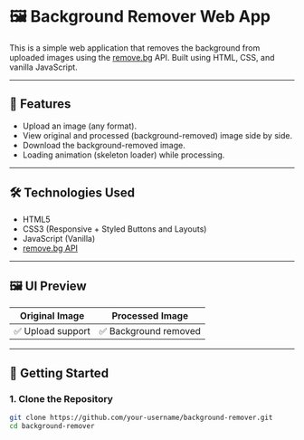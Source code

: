 # 🖼️ Background Remover Web App

This is a simple web application that removes the background from uploaded images using the [remove.bg](https://www.remove.bg/api) API. Built using HTML, CSS, and vanilla JavaScript.

---

## 🚀 Features

- Upload an image (any format).
- View original and processed (background-removed) image side by side.
- Download the background-removed image.
- Loading animation (skeleton loader) while processing.

---

## 🛠️ Technologies Used

- HTML5
- CSS3 (Responsive + Styled Buttons and Layouts)
- JavaScript (Vanilla)
- [remove.bg API](https://www.remove.bg/api)

---

## 🖼️ UI Preview

| Original Image | Processed Image |
|----------------|-----------------|
| ✅ Upload support | ✅ Background removed |

---

## 🧪 Getting Started

### 1. Clone the Repository

```bash
git clone https://github.com/your-username/background-remover.git
cd background-remover
